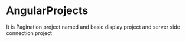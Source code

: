# AngularProjects
It is Pagination project named and basic display project and server side connection project 

